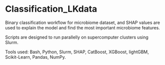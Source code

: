 # Classification_LKdata
Binary classification workflow for microbiome dataset, and SHAP values are used to explain the model and find the most important microbiome features.

Scripts are designed to run parallelly on supercomputer clusters using Slurm.

Tools used: Bash, Python, Slurm, SHAP, CatBoost, XGBoost, lightGBM, Scikit-Learn, Pandas, NumPy.
